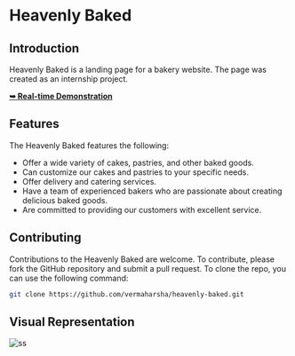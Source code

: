 # Heavenly Baked

## Introduction

Heavenly Baked is a landing page for a bakery website. The page was created as an internship project.

<a href="https://vermaharsha.github.io/heavenly-baked/"><strong>➥ Real-time Demonstration</strong></a>

## Features

The Heavenly Baked features the following:

* Offer a wide variety of cakes, pastries, and other baked goods.
* Can customize our cakes and pastries to your specific needs.
* Offer delivery and catering services.
* Have a team of experienced bakers who are passionate about creating delicious baked goods.
* Are committed to providing our customers with excellent service.


## Contributing

Contributions to the Heavenly Baked are welcome. To contribute, please fork the GitHub repository and submit a pull request.
To clone the repo, you can use the following command:
```bash
git clone https://github.com/vermaharsha/heavenly-baked.git

```


## Visual Representation
![ss](https://github.com/vermaharsha/vermaharsha/assets/111423734/be888f5e-d76f-4ce4-8f65-4629a38c6e47)


